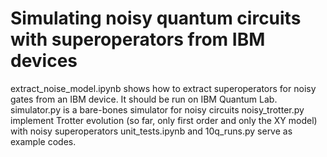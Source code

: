 # Simulating noisy quantum circuits with superoperators from IBM devices

extract_noise_model.ipynb shows how to extract superoperators for noisy gates from an IBM device. It should be run on IBM Quantum Lab. 
simulator.py is a bare-bones simulator for noisy circuits
noisy_trotter.py implement Trotter evolution (so far, only first order and only the XY model) with noisy superoperators 
unit_tests.ipynb and 10q_runs.py serve as example codes. 

